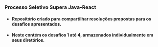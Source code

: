 ### Processo Seletivo Supera Java-React

- #### Repositório criado para compartilhar resoluções propostas para os desafios apresentados. 

- #### Neste contém os desafios 1 até 4, armazenados individualmente em seus diretórios.

